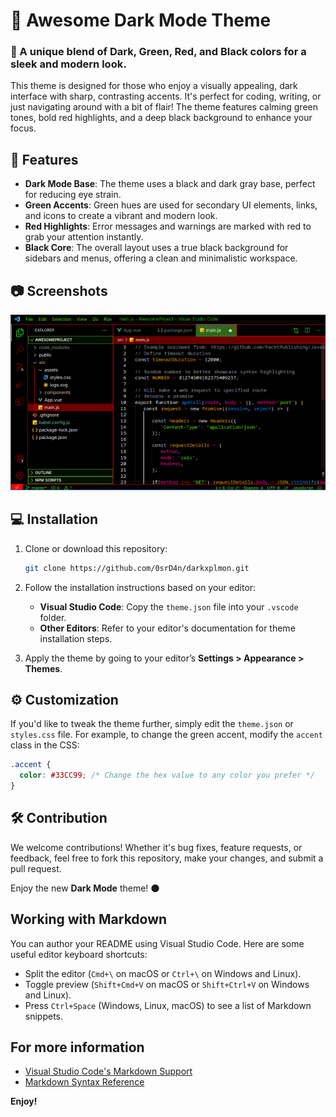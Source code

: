 # 🚀 Awesome Dark Mode Theme

### 🎨 A unique blend of **Dark**, **Green**, **Red**, and **Black** colors for a sleek and modern look.

This theme is designed for those who enjoy a visually appealing, dark interface with sharp, contrasting accents. It's perfect for coding, writing, or just navigating around with a bit of flair! The theme features calming green tones, bold red highlights, and a deep black background to enhance your focus.

## 🌟 Features

- **Dark Mode Base**: The theme uses a black and dark gray base, perfect for reducing eye strain.
- **Green Accents**: Green hues are used for secondary UI elements, links, and icons to create a vibrant and modern look.
- **Red Highlights**: Error messages and warnings are marked with red to grab your attention instantly.
- **Black Core**: The overall layout uses a true black background for sidebars and menus, offering a clean and minimalistic workspace.

## 📷 Screenshots

![Main Interface](/themes.png)
## 💻 Installation

1. Clone or download this repository:
   ```bash
   git clone https://github.com/0srD4n/darkxplmon.git
   ```

2. Follow the installation instructions based on your editor:
   - **Visual Studio Code**: Copy the `theme.json` file into your `.vscode` folder.
   - **Other Editors**: Refer to your editor's documentation for theme installation steps.

3. Apply the theme by going to your editor’s **Settings > Appearance > Themes**.

## ⚙️ Customization

If you'd like to tweak the theme further, simply edit the `theme.json` or `styles.css` file. For example, to change the green accent, modify the `accent` class in the CSS:

```css
.accent {
  color: #33CC99; /* Change the hex value to any color you prefer */
}
```

## 🛠️ Contribution

We welcome contributions! Whether it's bug fixes, feature requests, or feedback, feel free to fork this repository, make your changes, and submit a pull request.



Enjoy the new **Dark Mode** theme! 🌑
## Working with Markdown

You can author your README using Visual Studio Code. Here are some useful editor keyboard shortcuts:

* Split the editor (`Cmd+\` on macOS or `Ctrl+\` on Windows and Linux).
* Toggle preview (`Shift+Cmd+V` on macOS or `Shift+Ctrl+V` on Windows and Linux).
* Press `Ctrl+Space` (Windows, Linux, macOS) to see a list of Markdown snippets.

## For more information

* [Visual Studio Code's Markdown Support](http://code.visualstudio.com/docs/languages/markdown)
* [Markdown Syntax Reference](https://help.github.com/articles/markdown-basics/)

**Enjoy!**
